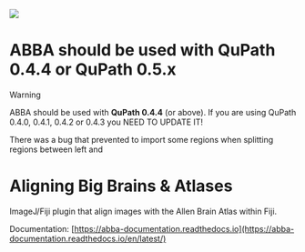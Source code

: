 [![](https://github.com/BIOP/ijp-imagetoatlas/actions/workflows/build-main.yml/badge.svg)](https://github.com/BIOP/ijp-imagetoatlas/actions/workflows/build-main.yml)

# ABBA should be used with **QuPath 0.4.4** or **QuPath 0.5.x**

> [!WARNING]  
> ABBA should be used with **QuPath 0.4.4** (or above). If you are using QuPath 0.4.0, 0.4.1, 0.4.2 or 0.4.3 you NEED TO UPDATE IT!

There was a bug that prevented to import some regions when splitting regions between left and 

# Aligning Big Brains & Atlases

ImageJ/Fiji plugin that align images with the Allen Brain Atlas within Fiji.

Documentation: [https://abba-documentation.readthedocs.io](https://abba-documentation.readthedocs.io/en/latest/)

